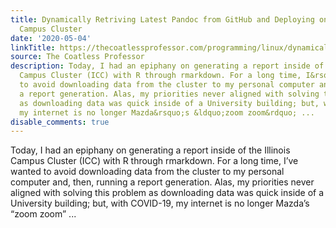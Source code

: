 ```yaml
---
title: Dynamically Retriving Latest Pandoc from GitHub and Deploying on the Illinois
  Campus Cluster
date: '2020-05-04'
linkTitle: https://thecoatlessprofessor.com/programming/linux/dynamically-retriving-latest-pandoc-from-github-and-deploying-on-the-illinois-campus-cluster/
source: The Coatless Professor
description: Today, I had an epiphany on generating a report inside of the Illinois
  Campus Cluster (ICC) with R through rmarkdown. For a long time, I&rsquo;ve wanted
  to avoid downloading data from the cluster to my personal computer and, then, running
  a report generation. Alas, my priorities never aligned with solving this problem
  as downloading data was quick inside of a University building; but, with COVID-19,
  my internet is no longer Mazda&rsquo;s &ldquo;zoom zoom&rdquo; ...
disable_comments: true
---
```

Today, I had an epiphany on generating a report inside of the Illinois Campus Cluster (ICC) with R through rmarkdown. For a long time, I&rsquo;ve wanted to avoid downloading data from the cluster to my personal computer and, then, running a report generation. Alas, my priorities never aligned with solving this problem as downloading data was quick inside of a University building; but, with COVID-19, my internet is no longer Mazda&rsquo;s &ldquo;zoom zoom&rdquo; ...